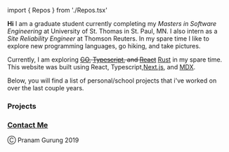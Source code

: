 import { Repos } from './Repos.tsx'

**Hi** I am a graduate student currently completing my *Masters in Software Engineering* at University of St. Thomas in St. Paul, MN. I also intern as a *Site Reliability Engineer* at Thomson Reuters. In my spare time I like to explore new programming languages, go hiking, and take pictures.

Currently, I am exploring ~~[GO](https://golang.org), [Typescript](https://www.typescriptlang.org), and [React](https://reactjs.org)~~ [Rust](https://www.rust-lang.org) in my spare time. This website was built using React, Typescript,[Next.js](https://nextjs.org), and [MDX](https://mdxjs.com). 

Below, you will find a list of personal/school projects that i've worked on over the last couple years.

### Projects
<Repos />

### [Contact Me](mailto:hellopranam@gmail.com)

Ⓒ  Pranam Gurung 2019
